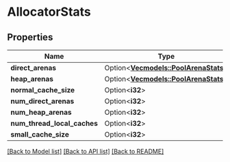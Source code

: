 # AllocatorStats

## Properties

Name | Type | Description | Notes
------------ | ------------- | ------------- | -------------
**direct_arenas** | Option<[**Vec<models::PoolArenaStats>**](PoolArenaStats.md)> |  | [optional]
**heap_arenas** | Option<[**Vec<models::PoolArenaStats>**](PoolArenaStats.md)> |  | [optional]
**normal_cache_size** | Option<**i32**> |  | [optional]
**num_direct_arenas** | Option<**i32**> |  | [optional]
**num_heap_arenas** | Option<**i32**> |  | [optional]
**num_thread_local_caches** | Option<**i32**> |  | [optional]
**small_cache_size** | Option<**i32**> |  | [optional]

[[Back to Model list]](../README.md#documentation-for-models) [[Back to API list]](../README.md#documentation-for-api-endpoints) [[Back to README]](../README.md)


